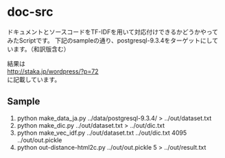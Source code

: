 doc-src
=======
ドキュメントとソースコードをTF-IDFを用いて対応付けできるかどうかやってみたScriptです。
下記のsampleの通り、postgresql-9.3.4をターゲットにしています。（和訳版含む）

結果は  
http://staka.jp/wordpress/?p=72  
に記載しています。

Sample
------
1. python make_data_ja.py ../data/postgresql-9.3.4/ > ../out/dataset.txt
2. python make_dic.py ../out/dataset.txt > ../out/dic.txt
3. python make_vec_idf.py ../out/dataset.txt ../out/dic.txt 4095 ../out/out.pickle
4. python out-distance-html2c.py ../out/out.pickle 5 > ../out/result.txt


